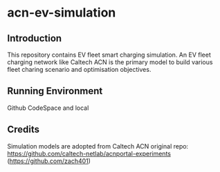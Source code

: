 # acn-ev-simulation

## Introduction
This repository contains EV fleet smart charging simulation. An EV fleet charging network like Caltech ACN is the primary model to build various fleet charing scenario and optimisation objectives.

## Running Environment 
Github CodeSpace and local

## Credits
Simulation models are adopted from Caltech ACN original repo: https://github.com/caltech-netlab/acnportal-experiments (https://github.com/zach401)

